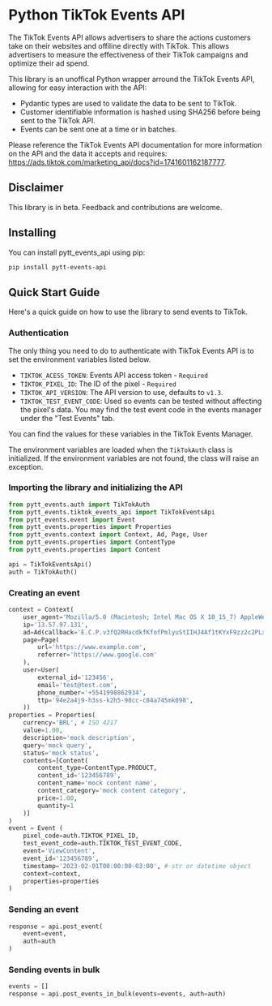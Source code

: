 # Python TikTok Events API

The TikTok Events API allows advertisers to share the actions customers take on their websites and offiline directly with TikTok. This allows advertisers to measure the effectiveness of their TikTok campaigns and optimize their ad spend.

This library is an unoffical Python wrapper arround the TikTok Events API, allowing for easy interaction with the API:
- Pydantic types are used to validate the data to be sent to TikTok.
- Customer identifiable information is hashed using SHA256 before being sent to the TikTok API.
- Events can be sent one at a time or in batches.

Please reference the TikTok Events API documentation for more information on the API and the data it accepts and requires: https://ads.tiktok.com/marketing_api/docs?id=1741601162187777.

## Disclaimer
This library is in beta.
Feedback and contributions are welcome.

## Installing
You can install pytt_events_api using pip:
``` bash
pip install pytt-events-api
```

## Quick Start Guide
Here's a quick guide on how to use the library to send events to TikTok.
### Authentication
The only thing you need to do to authenticate with TikTok Events API is to set the environment variables listed below.
- `TIKTOK_ACESS_TOKEN`: Events API access token - `Required`
- `TIKTOK_PIXEL_ID`: The ID of the pixel  - `Required`
- `TIKTOK_API_VERSION`:  The API version to use, defaults to `v1.3`.
- `TIKTOK_TEST_EVENT_CODE`: Used so events can be tested without affecting the pixel's data. You may find the test event code in the events manager under the "Test Events" tab.

You can find the values for these variables in the TikTok Events Manager.

The environment variables are loaded when the `TikTokAuth` class is initialized. If the environment variables are not found, the class will raise an exception.
### Importing the library and initializing the API
``` python
from pytt_events.auth import TikTokAuth
from pytt_events.tiktok_events_api import TikTokEventsApi
from pytt_events.event import Event
from pytt_events.properties import Properties
from pytt_events.context import Context, Ad, Page, User
from pytt_events.properties import ContentType
from pytt_events.properties import Content

api = TikTokEventsApi()
auth = TikTokAuth()
```

### Creating an event
``` python
context = Context(
    user_agent='Mozilla/5.0 (Macintosh; Intel Mac OS X 10_15_7) AppleWebKit/537.36 (KHTML, like Gecko) Chrome/98.0.4758.109 Safari/537.36',
    ip='13.57.97.131',
    ad=Ad(callback='E.C.P.v3fQ2RHacdkfKfofPmlyuStIIHJ4Af1tKYxF9zz2c2PLx1Oaw15oHpcfl5AH' ), # ttclid
    page=Page(
        url='https://www.example.com',
        referrer='https://www.google.com'
    ),
    user=User(
        external_id='123456',
        email='test@test.com',
        phone_number='+5541998862934',
        ttp='94e2a4j9-h3ss-k2h5-98cc-c84a745mk098',
    ))
properties = Properties(
    currency='BRL', # ISO 4217
    value=1.00,
    description='mock description',
    query='mock query',
    status='mock status',
    contents=[Content(
        content_type=ContentType.PRODUCT,
        content_id='123456789',
        content_name='mock content name',
        content_category='mock content category',
        price=1.00,
        quantity=1
    )]
)
event = Event (
    pixel_code=auth.TIKTOK_PIXEL_ID,
    test_event_code=auth.TIKTOK_TEST_EVENT_CODE,
    event='ViewContent',
    event_id='123456789',
    timestamp='2023-02-01T00:00:00-03:00', # str or datetime object
    context=context,
    properties=properties
)
```

### Sending an event
``` python
response = api.post_event(
    event=event,
    auth=auth
)
```

### Sending events in bulk
``` python
events = []
response = api.post_events_in_bulk(events=events, auth=auth)
```




